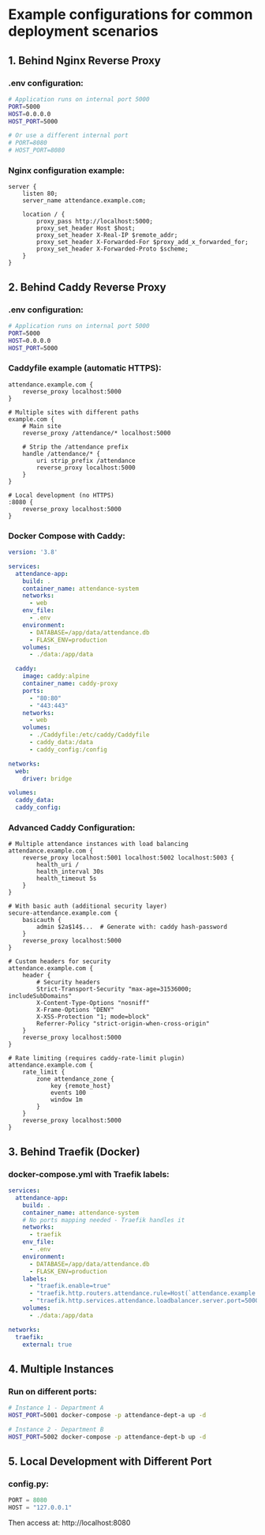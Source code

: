 # Example configurations for common deployment scenarios

## 1. Behind Nginx Reverse Proxy

### .env configuration:
```bash
# Application runs on internal port 5000
PORT=5000
HOST=0.0.0.0
HOST_PORT=5000

# Or use a different internal port
# PORT=8080
# HOST_PORT=8080
```

### Nginx configuration example:
```nginx
server {
    listen 80;
    server_name attendance.example.com;

    location / {
        proxy_pass http://localhost:5000;
        proxy_set_header Host $host;
        proxy_set_header X-Real-IP $remote_addr;
        proxy_set_header X-Forwarded-For $proxy_add_x_forwarded_for;
        proxy_set_header X-Forwarded-Proto $scheme;
    }
}
```

## 2. Behind Caddy Reverse Proxy

### .env configuration:
```bash
# Application runs on internal port 5000
PORT=5000
HOST=0.0.0.0
HOST_PORT=5000
```

### Caddyfile example (automatic HTTPS):
```caddy
attendance.example.com {
    reverse_proxy localhost:5000
}

# Multiple sites with different paths
example.com {
    # Main site
    reverse_proxy /attendance/* localhost:5000
    
    # Strip the /attendance prefix
    handle /attendance/* {
        uri strip_prefix /attendance
        reverse_proxy localhost:5000
    }
}

# Local development (no HTTPS)
:8080 {
    reverse_proxy localhost:5000
}
```

### Docker Compose with Caddy:
```yaml
version: '3.8'

services:
  attendance-app:
    build: .
    container_name: attendance-system
    networks:
      - web
    env_file:
      - .env
    environment:
      - DATABASE=/app/data/attendance.db
      - FLASK_ENV=production
    volumes:
      - ./data:/app/data

  caddy:
    image: caddy:alpine
    container_name: caddy-proxy
    ports:
      - "80:80"
      - "443:443"
    networks:
      - web
    volumes:
      - ./Caddyfile:/etc/caddy/Caddyfile
      - caddy_data:/data
      - caddy_config:/config

networks:
  web:
    driver: bridge

volumes:
  caddy_data:
  caddy_config:
```

### Advanced Caddy Configuration:
```caddy
# Multiple attendance instances with load balancing
attendance.example.com {
    reverse_proxy localhost:5001 localhost:5002 localhost:5003 {
        health_uri /
        health_interval 30s
        health_timeout 5s
    }
}

# With basic auth (additional security layer)
secure-attendance.example.com {
    basicauth {
        admin $2a$14$...  # Generate with: caddy hash-password
    }
    reverse_proxy localhost:5000
}

# Custom headers for security
attendance.example.com {
    header {
        # Security headers
        Strict-Transport-Security "max-age=31536000; includeSubDomains"
        X-Content-Type-Options "nosniff"
        X-Frame-Options "DENY"
        X-XSS-Protection "1; mode=block"
        Referrer-Policy "strict-origin-when-cross-origin"
    }
    reverse_proxy localhost:5000
}

# Rate limiting (requires caddy-rate-limit plugin)
attendance.example.com {
    rate_limit {
        zone attendance_zone {
            key {remote_host}
            events 100
            window 1m
        }
    }
    reverse_proxy localhost:5000
}
```

## 3. Behind Traefik (Docker)

### docker-compose.yml with Traefik labels:
```yaml
services:
  attendance-app:
    build: .
    container_name: attendance-system
    # No ports mapping needed - Traefik handles it
    networks:
      - traefik
    env_file:
      - .env
    environment:
      - DATABASE=/app/data/attendance.db
      - FLASK_ENV=production
    labels:
      - "traefik.enable=true"
      - "traefik.http.routers.attendance.rule=Host(`attendance.example.com`)"
      - "traefik.http.services.attendance.loadbalancer.server.port=5000"
    volumes:
      - ./data:/app/data

networks:
  traefik:
    external: true
```

## 4. Multiple Instances

### Run on different ports:
```bash
# Instance 1 - Department A
HOST_PORT=5001 docker-compose -p attendance-dept-a up -d

# Instance 2 - Department B  
HOST_PORT=5002 docker-compose -p attendance-dept-b up -d
```

## 5. Local Development with Different Port

### config.py:
```python
PORT = 8080
HOST = "127.0.0.1"
```

Then access at: http://localhost:8080